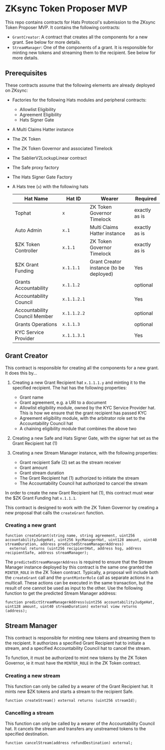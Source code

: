 # ZKsync Token Proposer MVP

This repo contains contracts for Hats Protocol's submission to the ZKsync Token Proposer MVP. It contains the following contracts:

- `GrantCreator`: A contract that creates all the components for a new grant. See below for more details.
- `StreamManager`: One of the components of a grant. It is responsible for minting new tokens and streaming them to the recipient. See below for more details.

## Prerequisites

These contracts assume that the following elements are already deployed on ZKsync:

- Factories for the following Hats modules and peripheral contracts:
  - Allowlist Eligibility 
  - Agreement Eligibility
  - Hats Signer Gate
- A Multi Claims Hatter instance
- The ZK Token
- The ZK Token Governor and associated Timelock
- The SablierV2LockupLinear contract
- The Safe proxy factory
- The Hats Signer Gate Factory
- A Hats tree (`x`) with the following hats

  | Hat Name                         | Hat ID    | Wearer                           | Required      |
  |----------------------------------|-----------|----------------------------------|---------------|
  | Tophat                           | `x`         | ZK Token Governor Timelock       | exactly as is |
  | Auto Admin                       | `x.1`       | Multi Claims Hatter instance     | exactly as is |
  | $ZK Token Controller             | `x.1.1`     | ZK Token Governor Timelock       | exactly as is |
  | $ZK Grant Funding                | `x.1.1.1`   | Grant Creator instance (to be deployed) | Yes    |
  | Grants Accountability            | `x.1.1.2`   |                                  | optional      |
  | Accountability Council           | `x.1.1.2.1` |                                  | Yes           |
  | Accountability Council Member    | `x.1.1.2.2` |                                  | optional      |
  | Grants Operations                | `x.1.1.3`   |                                  | optional      |
  | KYC Service Provider             | `x.1.1.3.1` |                                  | Yes           |


## Grant Creator

This contract is responsible for creating all the components for a new grant. It does this by...

1. Creating a new Grant Recipient hat `x.1.1.1.y` and minting it to the specified recipient. The hat has the following properties:
    - Grant name
    - Grant agreement, e.g. a URI to a document
    - Allowlist eligibility module, owned by the KYC Service Provider hat. This is how we ensure that the grant recipient has passed KYC
    - Agreement eligibility module, with the arbitrator role set to the Accountability Council hat
    - A chaining eligibility module that combines the above two

2. Creating a new Safe and Hats Signer Gate, with the signer hat set as the Grant Recipient hat (1)

3. Creating a new Stream Manager instance, with the following properties:
    - Grant recipient Safe (2) set as the stream receiver
    - Grant amount
    - Grant stream duration
    - The Grant Recipient hat (1) authorized to initiate the stream
    - The Accountability Council hat authorized to cancel the stream

In order to create the new Grant Recipient hat (1), this contract must wear the $ZK Grant Funding hat `x.1.1.1`.

This contract is designed to work with the ZK Token Governor by creating a new proposal that calls the `createGrant` function.

### Creating a new grant

```solidity
function createGrant(string name, string agreement, uint256 accountabilityJudgeHat, uint256 kycManagerHat, uint128 amount, uint40 streamDuration, address predictedStreamManagerAddress) 
  external returns (uint256 recipientHat, address hsg, address recipientSafe, address streamManager);
```

The `predictedStreamManagerAddress` is required to ensure that the Stream Manager instance deployed by this contract is the same one granted the `MINTER_ROLE` in the ZK Token contract. Typically, a proposal will include both the `createGrant` call and the `grantMinterRole` call as separate actions in a multicall. These actions can be executed in the same transaction, but the result of one cannot be used as input to the other. Use the following function to get the predicted Stream Manager address:

```solidity
function predictStreamManagerAddress(uint256 accountabilityJudgeHat, uint128 amount, uint40 streamDuration) external view returns (address);
```

## Stream Manager

This contract is responsible for minting new tokens and streaming them to the recipient. It authorizes a specified Grant Recipient hat to initiate a stream, and a specified Accountability Council hat to cancel the stream.

To function, it must be authorized to mint new tokens by the ZK Token Governor, ie it must have the `MINTER_ROLE` in the ZK Token contract.

### Creating a new stream

This function can only be called by a wearer of the Grant Recipient hat. It mints new $ZK tokens and starts a stream to the recipient Safe.

```solidity
function createStream() external returns (uint256 streamId);
```

### Cancelling a stream

This function can only be called by a wearer of the Accountability Council hat. It cancels the stream and transfers any unstreamed tokens to the specified destination.

```solidity
function cancelStream(address refundDestination) external;
```